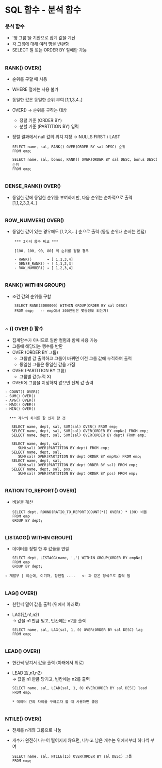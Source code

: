 # SQL 함수 - 분석 함수 

### 분석 함수
 - '행 그룹'을 기반으로 집계 값을 계산
 - 각 그룹에 대해 여러 행을 반환함 
 - SELECT 절 또는 ORDER BY 절에만 가능
#
###  RANK() OVER() 
   - 순위를 구할 때 사용  
   - WHERE 절에는 사용 불가 
   - 동일한 값은 동일한 순위 부여 [1,1,3,4..] 
   - OVER() → 순위를 구하는 대상
     -  정렬 기준 (ORDER BY)
     -  분할 기준 (PARTITION BY) 입력 

   - 정렬 결과에서 null 값의 위치 지정 → NULLS FIRST / LAST
   
         SELECT name, sal, RANK() OVER(ORDER BY sal DESC) 순위 
         FROM emp;
	 
	     SELECT name, sal, bonus, RANK() OVER(ORDER BY sal DESC, bonus DESC) 순위 
         FROM emp;
#  
### DENSE_RANK() OVER()
   - 동일한 값에 동일한 순위를 부여하지만, 다음 순위는 순차적으로 출력 [1,1,2,3,3,4..] 
#
### ROW_NUMVER() OVER()  
   - 동일한 값이 있는 경우에도 [1,2,3,...] 순으로 출력 (동일 순위내 순서는 랜덤) 
   
          *** 3가지 함수 비교 *** 
	  
          [100, 100, 90, 80] 의 순위를 정할 경우 
	  
          - RANK()       → [ 1,1,3,4] 
	      - DENSE_RANK() → [ 1,1,2,3]
	      - ROW_NUMBER() → [ 1,2,3,4]
#    
### RANK() WITHIN GROUP() 
  - 조건 값의 순위를 구함 
     
	     SELECT RANK(3000000) WITHIN GROUP(ORDER BY sal DESC) 
	     FROM emp;   -- emp에서 300만원은 몇등정도 되는가? 
	 
	 
#
### ~ () OVER () 함수 
   - 집계함수가 아니므로 일반 컬럼과 함께 사용 가능 
   - 그룹에 해당되는 행수를 반환 
   - OVER (ORDER BY 그룹)    
      - 그룹별 값 출력하고 그룹이 바뀌면 이전 그룹 값에 누적하여 출력   
      - 동일한 그룹은 동일한 값을 가짐 	 
   - OVER (PARTITION BY 그룹)    
      - 그룹별 값(누적 X) 	   
   - OVER에 그룹을 지정하지 않으면 전체 값 출력 
 

    - COUNT() OVER() 
    - SUM() OVER()
    - AVG() OVER()
    - MAX() OVER()
    - MIN() OVER()
 
      *** 각각의 차이를 잘 인지 할 것
      
       SELECT name, dept, sal, SUM(sal) OVER() FROM emp;   
       SELECT name, dept, sal, SUM(sal) OVER(ORDER BY empNo) FROM emp; 
       SELECT name, dept, sal, SUM(sal) OVER(ORDER BY dept) FROM emp; 
 
       SELECT name, dept, sal,
          SUM(sal) OVER(PARTITION BY dept) FROM emp;  
       SELECT name, dept, sal, 
          SUM(sal) OVER(PARTITION BY dept ORDER BY empNo) FROM emp;   
       SELECT name, dept, sal, 
          SUM(sal) OVER(PARTITION BY dept ORDER BY sal) FROM emp; 
       SELECT name, dept, sal, pos,
          SUM(sal) OVER(PARTITION BY dept ORDER BY pos) FROM emp;

#
### RATION TO_REPORT() OVER() 
   - 비율을 계산 
   
         SELECT dept, ROUND(RATIO_TO_REPORT(COUNT(*)) OVER() * 100) 비율
	     FROM emp
	     GROUP BY dept;
# 
### LISTAGG() WITHIN GROUP()  
   - 데이터를 정렬 한 후 값들을 연결 
   
         SELECT dept, LISTAGG(name, ',') WITHIN GROUP(ORDER BY empNo) 
	     FROM emp
	     GROUP BY dept;
	  
	→ 개발부 | 이순애, 이기자, 장인철 ....   <- 과 같은 형식으로 출력 됨 
# 
### LAG() OVER() 
   - 한칸씩 밀어 값을 출력 (위에서 아래로)
   - LAG(값,n1,n2)    
     → 값을 n1 만큼 밀고, 빈칸에는 n2를 출력 
	 
	     SELECT name, sal, LAG(sal, 1, 0) OVER(ORDER BY sal DESC) lag  
	     FROM emp;
# 
### LEAD() OVER() 
   - 한칸씩 당겨서 값을 출력 (아래에서 위로)
   - LEAD(값,n1,n2)    
     → 값을 n1 만큼 당기고, 빈칸에는 n2를 출력  
	 
	     SELECT name, sal, LEAD(sal, 1, 0) OVER(ORDER BY sal DESC) lead
	     FROM emp;
	
         * 데이터 간의 차이를 구하고자 할 때 사용하면 좋음 	
#	  
### NTILE() OVER() 
   - 전체를 n개의 그룹으로 나눔 
   - 개수가 완전히 나누어 떨어지지 않으면, 나누고 남은 개수는 위에서부터 하나씩 부여
      
	     SELECT name, sal, NTILE(15) OVER(ORDER BY sal DESC) 그룹
         FROM emp;
	  
